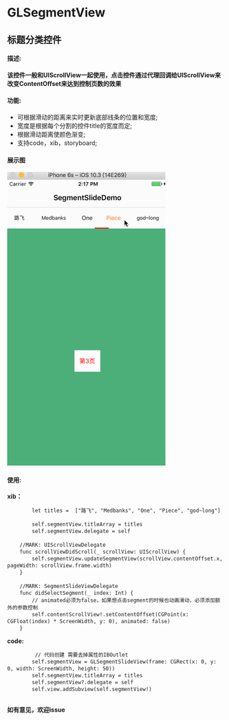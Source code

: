 # GLSegmentView

## 标题分类控件

#### 描述:

   **该控件一般和UIScrollView一起使用，点击控件通过代理回调给UIScrollView来
    改变ContentOffset来达到控制页数的效果**

#### 功能:

  * 可根据滑动的距离来实时更新底部线条的位置和宽度;
  * 宽度是根据每个分割的控件title的宽度而定;
  * 根据滑动距离使颜色渐变;
  * 支持code，xib，storyboard;
 
 
#### 展示图

 ![](https://github.com/god-long/GLSegmentSlideView/raw/master/segmentSlide.gif)


#### 使用:

**xib：**

```
        let titles =  ["路飞", "Medbanks", "One", "Piece", "god~long"]

        self.segmentView.titleArray = titles
        self.segmentView.delegate = self

    //MARK: UIScrollViewDelegate
    func scrollViewDidScroll(_ scrollView: UIScrollView) {
        self.segmentView.updateSegmentView(scrollView.contentOffset.x, pageWidth: scrollView.frame.width)
    }

    //MARK: SegmentSlideViewDelegate
    func didSelectSegment(_ index: Int) {
        // animated必须为false，如果想点击segment的时候也动画滑动，必须添加额外的参数控制
        self.contentScrollView!.setContentOffset(CGPoint(x: CGFloat(index) * ScreenWidth, y: 0), animated: false)
    }

```

**code:**

```
         // 代码创建 需要去掉属性的IBOutlet
      	self.segmentView = GLSegmentSlideView(frame: CGRect(x: 0, y: 0, width: ScreenWidth, height: 50))
        self.segmentView.titleArray = titles
        self.segmentView?.delegate = self
        self.view.addSubview(self.segmentView!)


```


 

 **如有意见，欢迎issue**
